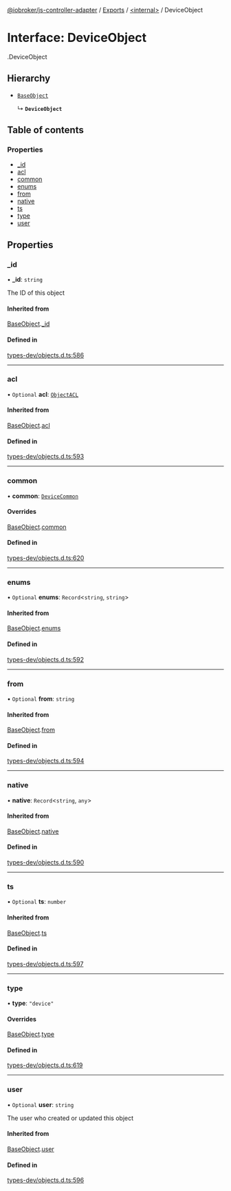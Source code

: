 [@iobroker/js-controller-adapter](../README.md) / [Exports](../modules.md) / [<internal\>](../modules/internal_.md) / DeviceObject

# Interface: DeviceObject

[<internal>](../modules/internal_.md).DeviceObject

## Hierarchy

- [`BaseObject`](internal_.BaseObject.md)

  ↳ **`DeviceObject`**

## Table of contents

### Properties

- [\_id](internal_.DeviceObject.md#_id)
- [acl](internal_.DeviceObject.md#acl)
- [common](internal_.DeviceObject.md#common)
- [enums](internal_.DeviceObject.md#enums)
- [from](internal_.DeviceObject.md#from)
- [native](internal_.DeviceObject.md#native)
- [ts](internal_.DeviceObject.md#ts)
- [type](internal_.DeviceObject.md#type)
- [user](internal_.DeviceObject.md#user)

## Properties

### \_id

• **\_id**: `string`

The ID of this object

#### Inherited from

[BaseObject](internal_.BaseObject.md).[_id](internal_.BaseObject.md#_id)

#### Defined in

[types-dev/objects.d.ts:586](https://github.com/ioBroker/ioBroker.js-controller/blob/4e8e77e4/packages/types-dev/objects.d.ts#L586)

___

### acl

• `Optional` **acl**: [`ObjectACL`](internal_.ObjectACL.md)

#### Inherited from

[BaseObject](internal_.BaseObject.md).[acl](internal_.BaseObject.md#acl)

#### Defined in

[types-dev/objects.d.ts:593](https://github.com/ioBroker/ioBroker.js-controller/blob/4e8e77e4/packages/types-dev/objects.d.ts#L593)

___

### common

• **common**: [`DeviceCommon`](internal_.DeviceCommon.md)

#### Overrides

[BaseObject](internal_.BaseObject.md).[common](internal_.BaseObject.md#common)

#### Defined in

[types-dev/objects.d.ts:620](https://github.com/ioBroker/ioBroker.js-controller/blob/4e8e77e4/packages/types-dev/objects.d.ts#L620)

___

### enums

• `Optional` **enums**: `Record`<`string`, `string`\>

#### Inherited from

[BaseObject](internal_.BaseObject.md).[enums](internal_.BaseObject.md#enums)

#### Defined in

[types-dev/objects.d.ts:592](https://github.com/ioBroker/ioBroker.js-controller/blob/4e8e77e4/packages/types-dev/objects.d.ts#L592)

___

### from

• `Optional` **from**: `string`

#### Inherited from

[BaseObject](internal_.BaseObject.md).[from](internal_.BaseObject.md#from)

#### Defined in

[types-dev/objects.d.ts:594](https://github.com/ioBroker/ioBroker.js-controller/blob/4e8e77e4/packages/types-dev/objects.d.ts#L594)

___

### native

• **native**: `Record`<`string`, `any`\>

#### Inherited from

[BaseObject](internal_.BaseObject.md).[native](internal_.BaseObject.md#native)

#### Defined in

[types-dev/objects.d.ts:590](https://github.com/ioBroker/ioBroker.js-controller/blob/4e8e77e4/packages/types-dev/objects.d.ts#L590)

___

### ts

• `Optional` **ts**: `number`

#### Inherited from

[BaseObject](internal_.BaseObject.md).[ts](internal_.BaseObject.md#ts)

#### Defined in

[types-dev/objects.d.ts:597](https://github.com/ioBroker/ioBroker.js-controller/blob/4e8e77e4/packages/types-dev/objects.d.ts#L597)

___

### type

• **type**: ``"device"``

#### Overrides

[BaseObject](internal_.BaseObject.md).[type](internal_.BaseObject.md#type)

#### Defined in

[types-dev/objects.d.ts:619](https://github.com/ioBroker/ioBroker.js-controller/blob/4e8e77e4/packages/types-dev/objects.d.ts#L619)

___

### user

• `Optional` **user**: `string`

The user who created or updated this object

#### Inherited from

[BaseObject](internal_.BaseObject.md).[user](internal_.BaseObject.md#user)

#### Defined in

[types-dev/objects.d.ts:596](https://github.com/ioBroker/ioBroker.js-controller/blob/4e8e77e4/packages/types-dev/objects.d.ts#L596)

